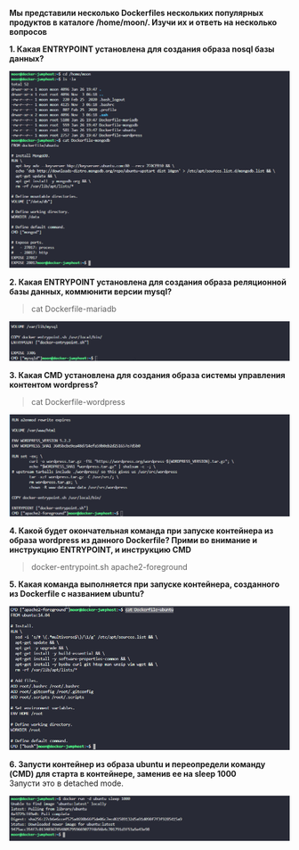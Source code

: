 **Мы представили несколько Dockerfiles нескольких популярных продуктов в каталоге /home/moon/. Изучи их и ответь на несколько вопросов**  
  
**1. Какая ENTRYPOINT установлена для создания образа nosql базы данных?**  
  
![](images/20230126225021.png)  

**2. Какая ENTRYPOINT установлена для создания образа реляционной базы данных, коммюнити версии mysql?**  
  
>cat Dockerfile-mariadb  
  
![](images/20230126225242.png)    

**3. Какая CMD установлена для создания образа системы управления контентом wordpress?**  
  
>cat Dockerfile-wordpress  
  
![](images/20230126225409.png)  

**4. Какой будет окончательная команда при запуске контейнера из образа wordpress из данного Dockerfile? Прими во внимание и инструкцию ENTRYPOINT, и инструкцию CMD**  

>docker-entrypoint.sh apache2-foreground

**5. Какая команда выполняется при запуске контейнера, созданного из Dockerfile с названием ubuntu?**

![](images/20230126225701.png)  

**6. Запусти контейнер из образа ubuntu и переопредели команду (CMD) для старта в контейнере, заменив ее на sleep 1000**  
Запусти это в detached mode.
  
![](images/20230126225906.png)    
